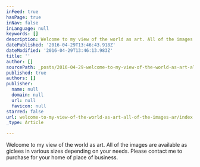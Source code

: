 ```yaml
---
inFeed: true
hasPage: true
inNav: false
inLanguage: null
keywords: []
description: Welcome to my view of the world as art. All of the images are available as giclees in various sizes depending on your needs. Please contact me to purchase for your home of place of business.
datePublished: '2016-04-29T13:46:43.918Z'
dateModified: '2016-04-29T13:46:13.983Z'
title: ''
author: []
sourcePath: _posts/2016-04-29-welcome-to-my-view-of-the-world-as-art-all-of-the-images-ar.md
published: true
authors: []
publisher:
  name: null
  domain: null
  url: null
  favicon: null
starred: false
url: welcome-to-my-view-of-the-world-as-art-all-of-the-images-ar/index.html
_type: Article

---
```

Welcome to my view of the world as art. All of the images are available as giclees in various sizes depending on your needs. Please contact me to purchase for your home of place of business.